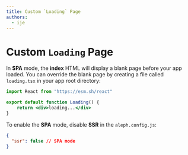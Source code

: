 ```yaml
---
title: Custom `Loading` Page
authors:
  - ije
---
```


# Custom `Loading` Page

In **SPA** mode, the **index** HTML will display a blank page before your app loaded. You can override the blank page by creating a file called `loading.tsx` in your app root directory:

```jsx
import React from "https://esm.sh/react"

export default function Loading() {
    return <div>loading...</div>
}
```

To enable the **SPA** mode, disable **SSR** in the `aleph.config.js`:

```json
{
  "ssr": false // SPA mode
}
```